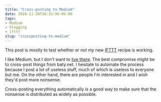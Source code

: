 ```yaml
---
title: "Cross-posting to Medium"
date: 2016-11-26T16:31:56-05:00
tags: 
- Medium
- blogging
- ifttt
slug: "crossposting-to-medium"
---
```


This post is mostly to test whether or not my new [IFTTT](https://ifttt.com/)
recipe is working.

I like Medium, but I don't want to [live there](https://medium.com/@jackbaty). The best compromise might be to
cross-post things from baty.net. I hesitate to automate the process because I
post a lot of useless stuff, much of which is useless to everyone but me. On the
other hand, there are people I'm interested in and I _wish_ they'd post more
nonsense. 

Cross-posting everything automatically is a good way to make sure that the
nonsense is distributed as widely as possible.
